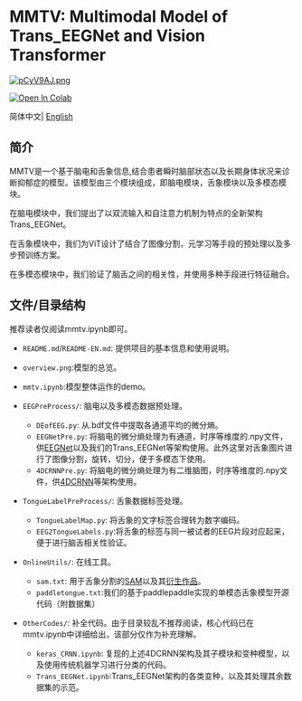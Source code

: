 # MMTV: Multimodal Model of Trans_EEGNet and Vision Transformer 

[![pCyV9AJ.png](https://s1.ax1x.com/2023/07/05/pCyV9AJ.png)](https://imgse.com/i/pCyV9AJ)



[![Open In Colab](https://colab.research.google.com/assets/colab-badge.svg)](https://colab.research.google.com/drive/12xHdlALR0JcB1-kgUzjXWo4X0WcZg-Po?usp=sharing)

简体中文| [English](./README-EN.md)

## 简介

MMTV是一个基于脑电和舌象信息,结合患者瞬时脑部状态以及长期身体状况来诊断抑郁症的模型。该模型由三个模块组成，即脑电模块，舌象模块以及多模态模块。

在脑电模块中，我们提出了以双流输入和自注意力机制为特点的全新架构Trans_EEGNet。

在舌象模块中，我们为ViT设计了结合了图像分割，元学习等手段的预处理以及多步预训练方案。

在多模态模块中，我们验证了脑舌之间的相关性，并使用多种手段进行特征融合。



## 文件/目录结构

推荐读者仅阅读mmtv.ipynb即可。



- `README.md`/`README-EN.md`: 提供项目的基本信息和使用说明。
- `overview.png`:模型的总览。
- `mmtv.ipynb`:模型整体运作的demo。
- `EEGPreProcess/`: 脑电以及多模态数据预处理。
  - `DEofEEG.py`: 从.bdf文件中提取各通道平均的微分熵。
  - `EEGNetPre.py`: 将脑电的微分熵处理为有通道，时序等维度的.npy文件，供[EEGNet](https://github.com/aliasvishnu/EEGNet)以及我们的Trans_EEGNet等架构使用。此外这里对舌象图片进行了图像分割，旋转，切分，便于多模态下使用。
  - `4DCRNNPre.py`: 将脑电的微分熵处理为有二维脑图，时序等维度的.npy文件，供[4DCRNN](https://link.springer.com/article/10.1007/s11571-020-09634-1)等架构使用。
- `TongueLabelPreProcess/`: 舌象数据标签处理。
  - `TongueLabelMap.py`: 将舌象的文字标签合理转为数字编码。
  - `EEG2TongueLabels.py`:将舌象的标签与同一被试者的EEG片段对应起来，便于进行脑舌相关性验证。

- `OnlineUtils/`: 在线工具。
  - `sam.txt`: 用于舌象分割的[SAM](https://segment-anything.com/)以及其[衍生作品](https://github.com/IDEA-Research/Grounded-Segment-Anything)。
  - `paddletongue.txt`:我们的基于paddlepaddle实现的单模态舌象模型开源代码（附数据集）

- `OtherCodes/`: 补全代码。由于目录较乱不推荐阅读，核心代码已在mmtv.ipynb中详细给出，该部分仅作为补充理解。
  - `keras_CRNN.ipynb`: 复现的上述4DCRNN架构及其子模块和变种模型，以及使用传统机器学习进行分类的代码。
  - `Trans_EEGNet.ipynb`:Trans_EEGNet架构的各类变种，以及其处理其余数据集的示范。



